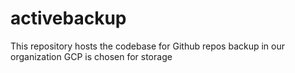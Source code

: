 # activebackup

This repository hosts the codebase for Github repos backup in our organization
GCP is chosen for storage
